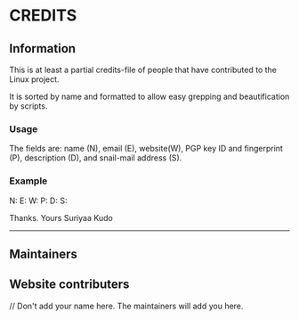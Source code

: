 CREDITS
====

## Information

This is at least a partial credits-file of people that have
contributed to the Linux project.

It is sorted by name and formatted to allow easy grepping 
and beautification by scripts.

### Usage
The fields are: name (N), email (E), website(W), 
PGP key ID and fingerprint (P), description (D), and
snail-mail address (S).

### Example
  N:
  E:
  W:
  P:
  D:
  S:

Thanks.
Yours
Suriyaa Kudo

----------

## Maintainers

## Website contributers


// Don't add your name here. The maintainers will add you here.
